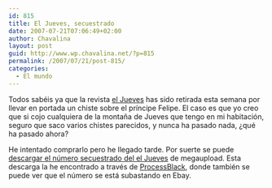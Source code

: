 ```yaml
---
id: 815
title: El Jueves, secuestrado
date: 2007-07-21T07:06:49+02:00
author: Chavalina
layout: post
guid: http://www.wp.chavalina.net/?p=815
permalink: /2007/07/21/post-815/
categories:
  - El mundo
---
```

Todos sabéis ya que la revista <a href="http://eljueves.es/" target="_blank">el Jueves</a> has sido retirada esta semana por llevar en portada un chiste sobre el pr&iacute;ncipe Felipe. El caso es que yo creo que si cojo cualquiera de la monta&ntilde;a de Jueves que tengo en mi habitaci&oacute;n, seguro que saco varios chistes parecidos, y nunca ha pasado nada, &iquest;qué ha pasado ahora?

He intentado comprarlo pero he llegado tarde. Por suerte se puede <a href="http://www.megaupload.com/es/?d=Q2FIVTQ8" target="_blank">descargar el n&uacute;mero secuestrado del el Jueves</a> de megaupload. Esta descarga la he encontrado a través de <a href="http://www.processblack.com/weblog/el-jueves-le-debe-una-al-sr-juez" target="_blank">ProcessBlack</a>, donde también se puede ver que el n&uacute;mero se está subastando en Ebay.